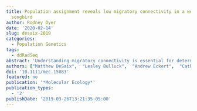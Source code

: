 ```yaml
---
title: Population assignment reveals low migratory connectivity in a weakly structured
  songbird
author: Rodney Dyer
date: '2020-02-14'
slug: desaix-2019
categories:
  - Population Genetics
tags:
  - ddRadSeq
abstract: 'Understanding migratory connectivity is essential for determining the drivers behind population dynamics and for implementing effective conservation strategies for migratory species. Genetic markers provide a means to describe migratory connectivity; however, they can be uninformative for species with weak population genetic structure, which has limited their application. Here, we demonstrated a genomic approach to describing migratory connectivity in the prothonotary warbler, Protonotaria citrea, a Neotropical songbird of conservation concern. Using 26,189 single nucleotide polymorphisms (SNPs), we revealed regional genetic structure between the Mississippi River Valley and the Atlantic Seaboard with overall weak genetic differentiation among populations (FST = 0.0055; 95% CI: 0.0051–0.0059). Genetic variation had a stronger association with geographic rather than environmental factors, with each explaining 14.5% and 8.2% of genetic variation, respectively. By varying the numbers of genomic markers used in population assignment models with individuals of known provenance, we identified a maximum assignment accuracy (89.7% to site, 94.3% to region) using a subset of 600 highly differentiated SNPs. We then assigned samples from nonbreeding sites to breeding region and found low migratory connectivity. Our results highlight the importance of filtering markers for informative loci in models of population assignment. Quantifying migratory connectivity for weakly structured species will be useful for expanding studies to a wider range of migratory species across taxonomic groups and may contribute to a deeper understanding of the evolution of migratory strategies.'
authors: ["Matthew DeSaix",  "Lesley Bulluck",  "Andrew Eckert",  "Catherine Viverette",  "Than Boves",  "Jessica Reese",  "Christopher Tonra",  "Rodney Dyer"]
doi: '10.1111/mec.15083'
featured: no
publication: '*Molecular Ecology*'
publication_types:
  - '2'
publishDate: '2019-03-26T13:21:35-05:00'
---
```

